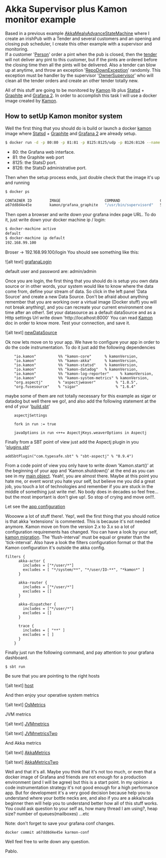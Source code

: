 # Akka Supervisor plus Kamon monitor example

Based in a previous example [AkkaMealyAdvanceStateMachine] where I create an irishPub with a Tender and several customers and an opening and closing pub scheduler, I create this other example with a supervisor and monitoring.  
If a customer '[Person]' order a pint when the pub is closed, then the [tender] will not deliver any pint to this customer, but if the pints are ordered before the closing time then all the pints will be delivered. 
Also a tender can blow up at anytime, and throw an exception '[RepoDownException]' randomly. This exception must be handler by the supervisor '[OwnerSupervisor]' who will clean all the tender orders and 
create an other tender totally new. 

All of this stuff are going to be monitored by [Kamon] lib plus [Statsd] + [Graphite] and [Grafana 2]. In order to accomplish this task I will use a docker image created by [Kamon].  

## How to setUp Kamon monitor system

Well the first thing that you should do is build or launch a docker [kamon] image where [Statsd] + [Graphite] and [Grafana 2] are already setup. 

```sh
$ docker run -d -p 80:80 -p 81:81 -p 8125:8125/udp -p 8126:8126 --name kamon-grafana-dashboard kamon/grafana_graphite
```

* 80: the Grafana web interface.
* 81: the Graphite web port
* 8125: the StatsD port.
* 8126: the StatsD administrative port.

Then when the setup process ends, just double check that the image it's up and running

```sh
$ docker ps

CONTAINER ID        IMAGE                    COMMAND                  CREATED             STATUS              PORTS                                                                      NAMES
a67dd8d4e45e        kamon/grafana_graphite   "/usr/bin/supervisord"   5 hours ago         Up 5 hours          0.0.0.0:80-81->80-81/tcp, 0.0.0.0:8126->8126/tcp, 0.0.0.0:8125->8125/udp   kamon-grafana-dashboard
```

Then open a browser and write down your grafana index page URL. To do it, just write down your docker machine ip / login:

```sh
$ docker-machine active
default
$ docker-machine ip default
192.168.99.100
```

Broser -> 192.168.99.100/login
You should see something like this:

![alt text] [grafanaLogin]

default user and password are: admin/admin

<Enter>

Once you are login, the first thing that you should do is setup you own data source or in other words, your system would like to know where the data come from, define your stream of data. So click in the left panel 
'Data Source' and create a new Data Source. Don't be afraid about anything remember that you are working over a virtual image (Docker stuff) you will not break anything!, and you can recreate your current environment one time after an other!.
Set your datasource as a default dataSource and as a Http settings Url write down 'http://localhost:8000' You can read [Kamon] doc in order to know more. Test your connection, and save it. 



![alt text] [newDataSource]


Ok now lets move on to your app. We have to configure your app in order to do the code instrumentation. To do it just add the following dependencies 

```
    "io.kamon"          %% "kamon-core"      % kamonVersion,
    "io.kamon"          %% "kamon-akka"      % kamonVersion,
    "io.kamon"          %% "kamon-statsd"    % kamonVersion,
    "io.kamon"          %% "kamon-datadog"   % kamonVersion,
    "io.kamon"          %% "kamon-log-reporter"     % kamonVersion,
    "io.kamon"          %% "kamon-system-metrics" % kamonVersion,
    "org.aspectj"       % "aspectjweaver"         % "1.8.5",
    "org.fusesource"    % "sigar"                 % "1.6.4"
```

maybe some of them are not totally necessary for this example as sigar or datadog but well there we go!, and also add the following statement at the end of your '[build.sbt]'

```
    aspectjSettings

    fork in run := true

    javaOptions in run <++= AspectjKeys.weaverOptions in Aspectj
```

Finally from a SBT point of view just add the Aspectj plugin in you '[plugins.sbt]'
```
addSbtPlugin("com.typesafe.sbt" % "sbt-aspectj" % "0.9.4")
```

From a code point of view you only have to write down 'Kamon.start()' at the beginning of your app and 'Kamon.shutdown()' at the end as you can see in my [main object].
Yeah!, you are almost there. Maybe at this point you hate me, or event worst you hate your self, but believe me you did a great job, you touch a lot of technologies and  remember if you are stuck 
in the middle of something just write me!. No body does in decades so feel free... but the most important is don't give up!. So stop of crying and move on!!!. 

Let see the [app configuration]    
<Enter>

Woooww a lot of stuff there!. Yep!, well the first thing that you should notice is that akka 'extensions' is commented. This is because it's not needed anymore. Kamon move on from the version 2.x to 3.x so a lot of configuration requirements has changed. You can have a look by your self, [kamon migration].
The 'flush-interval' must be equal or greater than the 'tick-interval'. Also have a look the filters configuration format or that the Kamon configuration it's outside the akka config.

```
filters {
      akka-actor {
        includes = ["*/user/*"]
        excludes = [ "*/system/**", "*/user/IO-**", "*kamon*" ]
      }

      akka-router {
        includes = ["*/user/*"]
        excludes = []
      }

      akka-dispatcher {
        includes = ["*/user/*"]
        excludes = []
      }

      trace {
        includes = [ "**" ]
        excludes = [ ]
      }
    }
```

Finally just run the following command, and pay attention to your grafana dashboard.  

```
$ sbt run
```

Be sure that you are pointing to the right hosts



![alt text] [host]



And then enjoy your operative system metrics



![alt text] [OsMetrics]



JVM metrics



![alt text] [JVMmetrics]


![alt text] [JVMmetricsTwo]


And Akka metrics


![alt text] [AkkaMetrics]

![alt text] [AkkaMetricsTwo]

Well and that it's all. Maybe you think that it's not too much,  or even that a docker image of Grafana and friends are not enough for a production environment (and I will be agree) but this is a start point. 
In my opinion a code instrumentation strategy it's not good enough for a high performance app. But for development it's a very good decision because help you to understand where your bottle necks are, and also if you are a akka/scala beginner then will help you to understand better how all of this stuff works. You could ask question to your self as, how many thread I am using?, heap size? number of queues(mailboxes) ...etc 

Note: don't forget to save your grafana conf changes.

```
docker commit a67dd8d4e45e karmon-conf
```

Well feel free to write down any question. 

Pablo.

[Kamon]: <https://github.com/kamon-io/docker-grafana-graphite>
[AkkaMealyAdvanceStateMachine]: <https://github.com/pjgg/ScalaPlayGound/tree/master/AkkaMealyAdvanceStateMachine>
[RepoDownException]: <https://github.com/pjgg/ScalaPlayGound/blob/master/AkkaSupervisor/src/main/scala-2.11/org/pablo/RepoDownException.scala>
[OwnerSupervisor]: <https://github.com/pjgg/ScalaPlayGound/blob/master/AkkaSupervisor/src/main/scala-2.11/org/pablo/OwnerSupervisor.scala>
[Person]: <https://github.com/pjgg/ScalaPlayGound/blob/master/AkkaSupervisor/src/main/scala-2.11/org/pablo/Person.scala>
[tender]: <https://github.com/pjgg/ScalaPlayGound/blob/master/AkkaSupervisor/src/main/scala-2.11/org/pablo/Tender.scala>
[Statsd]: <https://www.datadoghq.com/blog/statsd/>
[Graphite]: <https://graphite.readthedocs.org/en/latest/>
[Grafana 2]: <http://grafana.org/>
[grafanaLogin]: https://github.com/pjgg/ScalaPlayGound/blob/master/AkkaSupervisor/src/main/resources/doc-img/grafanaLogin.png
[newDataSource]: https://github.com/pjgg/ScalaPlayGound/blob/master/AkkaSupervisor/src/main/resources/doc-img/dataSource.png
[host]: https://github.com/pjgg/ScalaPlayGound/blob/master/AkkaSupervisor/src/main/resources/doc-img/host.png
[OsMetrics]: https://github.com/pjgg/ScalaPlayGound/blob/master/AkkaSupervisor/src/main/resources/doc-img/OSMetrics.png
[JVMmetrics]: https://github.com/pjgg/ScalaPlayGound/blob/master/AkkaSupervisor/src/main/resources/doc-img/JVMmetrcis.png
[JVMmetricsTwo]: https://github.com/pjgg/ScalaPlayGound/blob/master/AkkaSupervisor/src/main/resources/doc-img/JVMmetrcisTwo.png
[AkkaMetrics]: https://github.com/pjgg/ScalaPlayGound/blob/master/AkkaSupervisor/src/main/resources/doc-img/AkkaMetrcis.png
[AkkaMetricsTwo]: https://github.com/pjgg/ScalaPlayGound/blob/master/AkkaSupervisor/src/main/resources/doc-img/AkkaMetricsTwo.png
[plugins.sbt]: <https://github.com/pjgg/ScalaPlayGound/blob/master/AkkaSupervisor/project/plugins.sbt>
[build.sbt]: <https://github.com/pjgg/ScalaPlayGound/blob/master/AkkaSupervisor/build.sbt>
[main object]: <https://github.com/pjgg/ScalaPlayGound/blob/master/AkkaSupervisor/src/main/scala-2.11/org/pablo/Main.scala>
[app configuration]: <https://github.com/pjgg/ScalaPlayGound/blob/master/AkkaSupervisor/src/main/resources/application.conf>
[kamon migration]: <http://kamon.io/introduction/project-info/migrating-from-0.3.x-and-0.2.x/>
